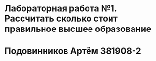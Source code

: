 # Лабораторная работа №1. Рассчитать сколько стоит правильное высшее образование
# Подовинников Артём 381908-2
